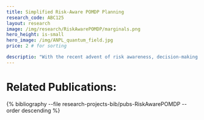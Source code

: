 ```yaml
---
title: Simplified Risk-Aware POMDP Planning
research_code: ABC125
layout: research
image: /img/research/RiskAwarePOMDP/marginals.png
hero_height: is-small
hero_image: /img/ANPL_quantum_field.jpg 
price: 2 # for sorting 

descriptio: "With the recent advent of risk awareness, decision-making algorithms’ complexity increases, posing a severe difficulty to solve such formulations of the problem online. Our approach is centered on the distribution of the return in the challenging continuous domain under partial observability. In this research proejct we introduce and investigate  a simplification framework to ease the computational burden while providing guarantees on the simplification impact. On top of this framework, we present novel stochastic bounds on the return that apply to any reward function. Further, we consider simplification’s impact on decision making with risk averse objectives, which, to the best of our knowledge, has not been investigated thus far."
---
```


<!-- add  youtube and bibliography Here-->

# Related Publications: 
{% bibliography --file research-projects-bib/pubs-RiskAwarePOMDP --order descending %}

